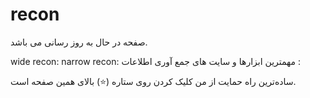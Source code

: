 # recon

صفحه در حال به روز رسانی می باشد.

wide recon:
narrow recon:
مهمترین ابزارها و سایت های جمع آوری اطلاعات :


ساده‌ترین راه حمایت از من کلیک کردن روی ستاره (⭐) بالای همین صفحه است.

